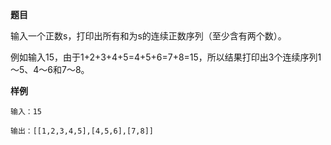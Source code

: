 **题目**  

输入一个正数s，打印出所有和为s的连续正数序列（至少含有两个数）。

例如输入15，由于1+2+3+4+5=4+5+6=7+8=15，所以结果打印出3个连续序列1～5、4～6和7～8。

**样例**  
```
输入：15

输出：[[1,2,3,4,5],[4,5,6],[7,8]]
```